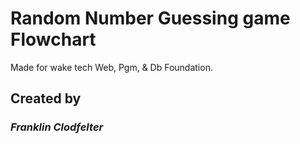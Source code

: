 # Random Number Guessing game Flowchart
Made for wake tech Web, Pgm, & Db Foundation.
## **Created by**
### _Franklin Clodfelter_
